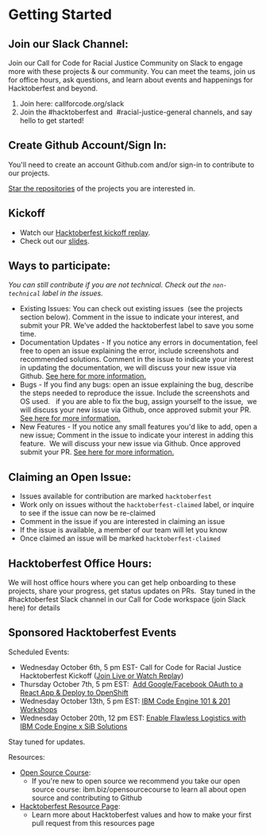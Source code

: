 # Getting Started

## Join our Slack Channel:

Join our Call for Code for Racial Justice Community on Slack to engage more with these projects & our community. You can meet the teams, join us for office hours, ask questions, and learn about events and happenings for Hacktoberfest and beyond.

1. Join here: callforcode.org/slack
2. Join the #hacktoberfest and  #racial-justice-general channels, and say hello to get started!

## Create Github Account/Sign In:

You'll need to create an account Github.com and/or sign-in to contribute to our projects.

[Star the repositories](https://docs.github.com/en/get-started/exploring-projects-on-github/saving-repositories-with-stars) of the projects you are interested in.

## Kickoff
- Watch our [Hacktoberfest kickoff replay](https://www.crowdcast.io/e/hacktoberfest-kickoff).
- Check out our [slides](https://www.canva.com/design/DAEr4C3m2Xo/Xykx1BID1EjgpfLs79fxjA/view).

## Ways to participate:
  *_You can still contribute if you are not technical. Check out the `non-technical` label in the issues._*
  
- Existing Issues: You can check out existing issues  (see the projects section below). Comment in the issue to indicate your interest, and submit your PR. We've added the hacktoberfest label to save you some time.
- Documentation Updates - If you notice any errors in documentation, feel free to open an issue explaining the error, include screenshots and recommended solutions. Comment in the issue to indicate your interest in updating the documentation, we will discuss your new issue via Github. [See here for more information.](https://github.com/Call-for-Code-for-Racial-Justice/Hacktoberfest/issues/2) 
- Bugs - If you find any bugs: open an issue explaining the bug, describe the steps needed to reproduce the issue. Include the screenshots and OS used.  
  if you are able to fix the bug, assign yourself to the issue,  we will discuss your new issue via Github, once approved submit your PR.
  [See here for more information.](https://github.com/Call-for-Code-for-Racial-Justice/Hacktoberfest/issues/1) 
- New Features - If you notice any small features you'd like to add, open a new issue; Comment in the issue to indicate your interest in adding this feature.  We will discuss your new issue via Github. Once approved submit your PR. [See here for more information.](https://github.com/Call-for-Code-for-Racial-Justice/Hacktoberfest/issues/7) 

## Claiming an Open Issue:
- Issues available for contribution are marked `hacktoberfest`
- Work only on issues without the `hacktoberfest-claimed` label, or inquire to see if the issue can now be re-claimed
- Comment in the issue if you are interested in claiming an issue
- If the issue is available, a member of our team will let you know 
- Once claimed an issue will be marked `hacktoberfest-claimed`

## Hacktoberfest Office Hours:

We will host office hours where you can get help onboarding to these projects, share your progress, get status updates on PRs. 
Stay tuned in the #hacktoberfest Slack channel in our Call for Code workspace (join Slack here) for details

## Sponsored Hacktoberfest Events

Scheduled Events:

- Wednesday October 6th, 5 pm EST- Call for Code for Racial Justice Hacktoberfest Kickoff ([Join Live or Watch Replay](https://www.crowdcast.io/e/hacktoberfest-kickoff))
- Thursday October 7th, 5 pm EST:  [Add Google/Facebook OAuth to a React App & Deploy to OpenShift](https://www.crowdcast.io/e/appid-openshift)
- Wednesday October 13th, 5 pm EST: [IBM Code Engine 101 & 201 Workshops](https://www.crowdcast.io/e/ibm-code-engine)
- Wednesday October 20th, 12 pm EST: [Enable Flawless Logistics with IBM Code Engine x SiB Solutions](http://%20%20https//www.crowdcast.io/e/ibm-ce-sib)
  
Stay tuned for updates.

Resources:
- [Open Source Course](http://ibm.biz/opensourcecourse): 
  - If you're new to open source we recommend you take our open source course: ibm.biz/opensourcecourse to learn all about open source and contributing to Github
- [Hacktoberfest Resource Page](https://hacktoberfest.digitalocean.com/resources): 
  - Learn more about Hacktoberfest values and how to make your first pull request from this resources page
